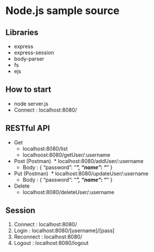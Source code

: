 # Node.js sample source

## Libraries
* express
* express-session
* body-parser
* fs
* ejs

## How to start
* node server.js
* Connect : localhost:8080/

## RESTful API
* Get
  * localhost:8080/list
  * localhoost:8080/getUser/:username
* Post (Postman)
  * localhost:8080/addUser/:username
  * Body : { “password”: “_____”, “name”: “_____” }
* Put (Postman)
  * localhost:8080/updateUser/:username
  * Body : { “password”: “_____”, “name”: “_____” }
* Delete
  * localhost:8080/deleteUser/:username
  
## Session
  1. Connect : localhost:8080/
  2. Login : localhost:8080/[username]/[pass]
  3. Reconnect : localhost:8080/
  4. Logout : localhost:8080/logout

